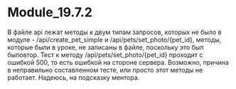 # Module_19.7.2
В файле api лежат методы к двум типам запросов, которых не было в модуле - /api/create_pet_simple и /api/pets/set_photo/{pet_id}, методы, которые были в уроке, не записаны в файле, поскольку это был быповтор.
Тест к методу /api/pets/set_photo/{pet_id} проходит с ошибкой 500, то есть ошибкой на стороне сервера. Возможно, причина в неправильно составленном тесте, или просто этот методы не работает. Надеюсь, на подсказку ментора.
